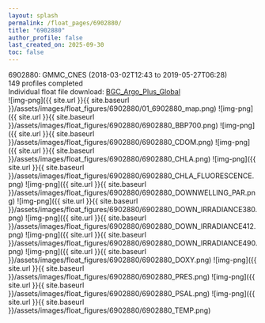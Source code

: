 ```yaml
---
layout: splash
permalink: /float_pages/6902880/
title: "6902880"
author_profile: false
last_created_on: 2025-09-30
toc: false
---
```

 
6902880: GMMC_CNES (2018-03-02T12:43 to 2019-05-27T06:28)\
149 profiles completed\
Individual float file download: [BGC_Argo_Plus_Global](https://ftp.soest.hawaii.edu/bgc_argo_plus/Individual_Floats/outliers_removed/6902880_Sprof_processed.nc)\
![img-png]({{ site.url }}{{ site.baseurl }}/assets/images/float_figures/6902880/01_6902880_map.png)
![img-png]({{ site.url }}{{ site.baseurl }}/assets/images/float_figures/6902880/6902880_BBP700.png)
![img-png]({{ site.url }}{{ site.baseurl }}/assets/images/float_figures/6902880/6902880_CDOM.png)
![img-png]({{ site.url }}{{ site.baseurl }}/assets/images/float_figures/6902880/6902880_CHLA.png)
![img-png]({{ site.url }}{{ site.baseurl }}/assets/images/float_figures/6902880/6902880_CHLA_FLUORESCENCE.png)
![img-png]({{ site.url }}{{ site.baseurl }}/assets/images/float_figures/6902880/6902880_DOWNWELLING_PAR.png)
![img-png]({{ site.url }}{{ site.baseurl }}/assets/images/float_figures/6902880/6902880_DOWN_IRRADIANCE380.png)
![img-png]({{ site.url }}{{ site.baseurl }}/assets/images/float_figures/6902880/6902880_DOWN_IRRADIANCE412.png)
![img-png]({{ site.url }}{{ site.baseurl }}/assets/images/float_figures/6902880/6902880_DOWN_IRRADIANCE490.png)
![img-png]({{ site.url }}{{ site.baseurl }}/assets/images/float_figures/6902880/6902880_DOXY.png)
![img-png]({{ site.url }}{{ site.baseurl }}/assets/images/float_figures/6902880/6902880_PRES.png)
![img-png]({{ site.url }}{{ site.baseurl }}/assets/images/float_figures/6902880/6902880_PSAL.png)
![img-png]({{ site.url }}{{ site.baseurl }}/assets/images/float_figures/6902880/6902880_TEMP.png)
